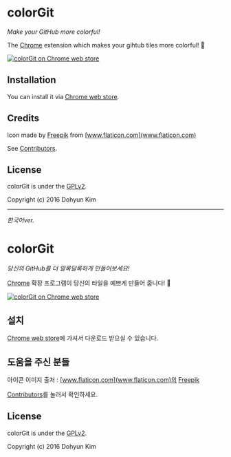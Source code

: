 # colorGit
_Make your GitHub more colorful!_

The [Chrome](https://www.google.com/chrome/) extension which makes your gihtub tiles more colorful! 💖

[![colorGit on Chrome web store](screenshot.jpg)](https://chrome.google.com/webstore/detail/colorgit/mgmdjgnaodbpkoanmdbblaflilnhalig?hl=ko)

## Installation
You can install it via [Chrome web store](https://chrome.google.com/webstore/detail/colorgit/mgmdjgnaodbpkoanmdbblaflilnhalig?hl=ko).

## Credits
Icon made by [Freepik](http://www.freepik.com) from [www.flaticon.com](www.flaticon.com)


See [Contributors](../../graphs/contributors).


## License
colorGit is under the [GPLv2](LICENSE).

Copyright (c) 2016 Dohyun Kim


----


_한국어ver._


# colorGit
_당신의 GitHub를 더 알록달록하게 만들어보세요!_

[Chrome](https://www.google.com/chrome/) 확장 프로그램이 당신의 타일을 예쁘게 만들어 줍니다! 💖

[![colorGit on Chrome web store](screenshot.jpg)](https://chrome.google.com/webstore/detail/colorgit/mgmdjgnaodbpkoanmdbblaflilnhalig?hl=ko)

## 설치
[Chrome web store](https://chrome.google.com/webstore/detail/colorgit/mgmdjgnaodbpkoanmdbblaflilnhalig?hl=ko)에 가셔서 다운로드 받으실 수 있습니다.

## 도움을 주신 분들
아이콘 이미지 출처 : [www.flaticon.com](www.flaticon.com)의 [Freepik](http://www.freepik.com)


[Contributors](../../graphs/contributors)를 눌러서 확인하세요. 

## License
colorGit is under the [GPLv2](LICENSE).

Copyright (c) 2016 Dohyun Kim
